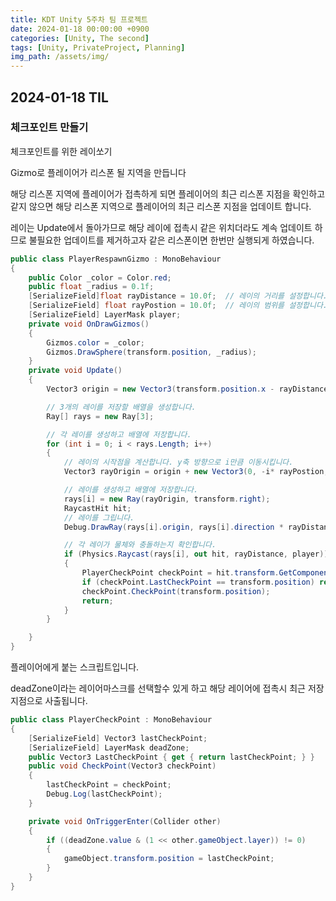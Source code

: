 ```yaml
---
title: KDT Unity 5주차 팀 프로젝트
date: 2024-01-18 00:00:00 +0900
categories: [Unity, The second]
tags: [Unity, PrivateProject, Planning]
img_path: /assets/img/
---
```


## 2024-01-18 TIL

### 체크포인트 만들기

체크포인트를 위한 레이쏘기

Gizmo로 플레이어가 리스폰 될 지역을 만듭니다

해당 리스폰 지역에 플레이어가 접촉하게 되면 플레이어의 최근 리스폰 지점을 확인하고 같지 않으면 해당 리스폰 지역으로 플레이어의 최근 리스폰 지점을 업데이트 합니다.

레이는 Update에서 돌아가므로 해당 레이에 접촉시 같은 위치더라도 계속 업데이트 하므로 불필요한 업데이트를 제거하고자 같은 리스폰이면 한번만 실행되게 하였습니다.

```cs
public class PlayerRespawnGizmo : MonoBehaviour
{
    public Color _color = Color.red;
    public float _radius = 0.1f;
    [SerializeField]float rayDistance = 10.0f;  // 레이의 거리를 설정합니다.
    [SerializeField] float rayPostion = 10.0f;  // 레이의 범위를 설정합니다.
    [SerializeField] LayerMask player;
    private void OnDrawGizmos()
    {
        Gizmos.color = _color;
        Gizmos.DrawSphere(transform.position, _radius);
    }
    private void Update()
    {
        Vector3 origin = new Vector3(transform.position.x - rayDistance / 2, transform.position.y, transform.position.z);  // 레이의 시작점은 현재 객체의 위치입니다.

        // 3개의 레이를 저장할 배열을 생성합니다.
        Ray[] rays = new Ray[3];

        // 각 레이를 생성하고 배열에 저장합니다.
        for (int i = 0; i < rays.Length; i++)
        {
            // 레이의 시작점을 계산합니다. y축 방향으로 i만큼 이동시킵니다.
            Vector3 rayOrigin = origin + new Vector3(0, -i* rayPostion, 0);

            // 레이를 생성하고 배열에 저장합니다.
            rays[i] = new Ray(rayOrigin, transform.right);
            RaycastHit hit;
            // 레이를 그립니다.
            Debug.DrawRay(rays[i].origin, rays[i].direction * rayDistance, Color.red);

            // 각 레이가 물체와 충돌하는지 확인합니다.
            if (Physics.Raycast(rays[i], out hit, rayDistance, player))
            {
                PlayerCheckPoint checkPoint = hit.transform.GetComponent<PlayerCheckPoint>();
                if (checkPoint.LastCheckPoint == transform.position) return;
                checkPoint.CheckPoint(transform.position);
                return;
            }
        }

    }
}
```

플레이어에게 붙는 스크립트입니다.

deadZone이라는 레이어마스크를 선택할수 있게 하고 해당 레이어에 접촉시 최근 저장지점으로 사출됩니다.

```cs
public class PlayerCheckPoint : MonoBehaviour
{
    [SerializeField] Vector3 lastCheckPoint;
    [SerializeField] LayerMask deadZone;
    public Vector3 LastCheckPoint { get { return lastCheckPoint; } }
    public void CheckPoint(Vector3 checkPoint)
    {
        lastCheckPoint = checkPoint;
        Debug.Log(lastCheckPoint);
    }

    private void OnTriggerEnter(Collider other)
    {
        if ((deadZone.value & (1 << other.gameObject.layer)) != 0)
        {
            gameObject.transform.position = lastCheckPoint;
        }
    }
}
```
